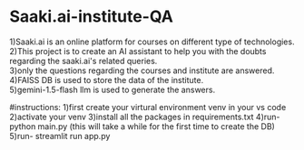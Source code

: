 # Saaki.ai-institute-QA
1)Saaki.ai is an online platform for courses on different type of technologies.  
2)This project is to create an AI assistant to help you with the doubts regarding the saaki.ai's related queries.  
3)only the questions regarding the courses and institute are answered.   
4)FAISS DB is used to store the data of the institute.  
5)gemini-1.5-flash llm is used to generate the answers.


#instructions:
1)first create your virtural environment venv in your vs code
2)activate your venv
3)install all the packages in requirements.txt
4)run- python main.py (this will take a while for the first time to create the DB)
5)run- streamlit run app.py
